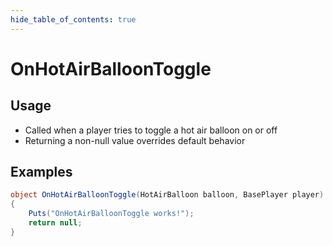 ```yaml
---
hide_table_of_contents: true
---
```


# OnHotAirBalloonToggle

## Usage

* Called when a player tries to toggle a hot air balloon on or off
* Returning a non-null value overrides default behavior

## Examples

```csharp title=""
object OnHotAirBalloonToggle(HotAirBalloon balloon, BasePlayer player)
{
    Puts("OnHotAirBalloonToggle works!");
    return null;
}
```
